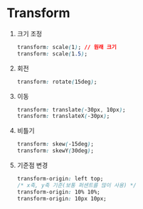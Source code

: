 # Transform

1. 크기 조정

    ```css
    transform: scale(1); // 원래 크기
    transform: scale(1.5); 
    ```

2. 회전

    ```css
    transform: rotate(15deg);
    ```

3. 이동

    ```css
    transform: translate(-30px, 10px);
    transform: translateX(-30px);
    ```

4. 비틀기

    ```css
    transform: skew(-15deg);
    transform: skewY(30deg);
    ```

5. 기준점 변경

    ```css
    transform-origin: left top;
    /* x축, y축 기준(보통 퍼센트를 많이 사용) */
    transform-origin: 10% 10%; 
    transform-origin: 10px 10px;
    ```
